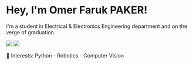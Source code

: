 # Hey, I'm Omer Faruk PAKER! 
I'm a student in Electrical & Electronics Engineering department and on the verge of graduation.

[![](https://img.shields.io/badge/LinkedIn-0077B5?style=for-the-badge&logo=linkedin&logoColor=white)](https://www.linkedin.com/in/omer-faruk-paker-32b429191?lipi=urn%3Ali%3Apage%3Ad_flagship3_profile_view_base_contact_details%3BVODV4ot0QvCXDEeZjQ1ugA%3D%3D)         [![](https://img.shields.io/badge/Gmail-D14836?style=for-the-badge&logo=gmail&logoColor=white)](https://www.eee.ofp@gmail.com)

🤖 Interests: Python - Robotics - Computer Vision
